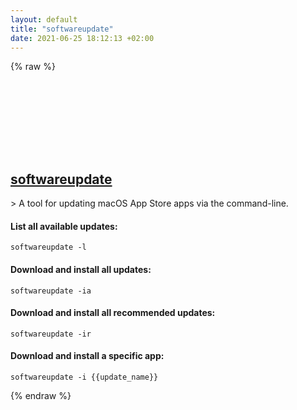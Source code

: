 ```yaml
---
layout: default
title: "softwareupdate"
date: 2021-06-25 18:12:13 +02:00
---
```

{% raw %}
<h2 id="softwareupdate">
  <a href="/en/osx/softwareupdate.html">softwareupdate</a> <a href="#softwareupdate"><svg class="icon">
    <use href="/assets/images/unicode_sprite.svg#link" />
  </svg></a>
</h2>
> A tool for updating macOS App Store apps via the command-line.

#### List all available updates:
```shell
softwareupdate -l
```
#### Download and install all updates:
```shell
softwareupdate -ia
```
#### Download and install all recommended updates:
```shell
softwareupdate -ir
```
#### Download and install a specific app:
```shell
softwareupdate -i {{update_name}}
```
{% endraw %}